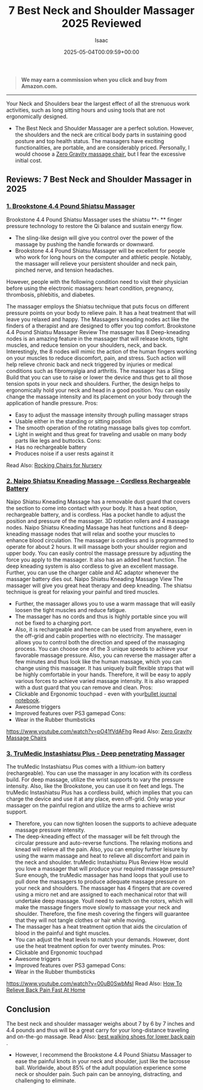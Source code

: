 ﻿---
author: Isaac
layout: post
title: 7 Best Neck and Shoulder Massager 2025 Reviewed
date: '2025-05-04T00:09:59+00:00'
categories:
- Recliners
tags: []
slug: /best-neck-and-shoulder-massager/
lastmod: 2025-05-07T12:21:24+03:00
---
> **We may earn a commission when you click and buy from Amazon.com.**
>

---
Your Neck and Shoulders bear the largest effect of all the strenuous work activities, such as long sitting hours and using tools that are not ergonomically designed.
- The Best Neck and Shoulder Massager are a perfect solution. However, the shoulders and the neck are critical body parts in sustaining good posture and top health status.
The massagers have exciting functionalities, are portable, and are considerably priced. Personally, I would choose a
[Zero Gravity massage chair,](https://pestpolicy.com/best-zero-gravity-massage-chairs/)
but I fear the excessive initial cost.
## Reviews: 7 Best Neck and Shoulder Massager in 2025
### [1. Brookstone 4.4 Pound Shiatsu Massager](https://www.amazon.com/dp/B00GHQNFIK/?tag=p-policy-20)
Brookstone 4.4 Pound Shiatsu Massager uses the shiatsu
**- **
finger pressure technology to restore the Qi balance and sustain energy flow.
- The sling-like design will give you control over the power of the massage by pushing the handle forwards or downward.
- Brookstone 4.4 Pound Shiatsu Massager will be excellent for people who work for long hours on the computer and athletic people.
Notably, the massager will relieve your persistent shoulder and neck pain, pinched nerve, and tension headaches.

However, people with the following condition need to visit their physician before using the electronic massagers: heart condition, pregnancy, thrombosis, phlebitis, and diabetes.

The massager employs the Shiatsu technique that puts focus on different pressure points on your body to relieve pain.
It has a heat treatment that will leave you relaxed and happy. The Massagers kneading nodes act like the finders of a therapist and are designed to offer you top comfort.
Brookstone 4.4 Pound Shiatsu Massager Review
The massager has 8 Deep-kneading nodes is an amazing feature in the massager that will release knots, tight muscles, and reduce tension on your shoulders, neck, and back.
Interestingly, the 8 nodes will mimic the action of the human fingers working on your muscles to reduce discomfort, pain, and stress.
Such action will help relieve chronic back and neck triggered by injuries or medical conditions such as fibromyalgia and arthritis.
The massager has a Sling Build that you can use to raise or lower the device and thus get to all those tension spots in your neck and shoulders.
Further, the design helps to ergonomically hold your neck and head in a good position. You can easily change the massage intensity and its placement on your body through the application of handle pressure.
Pros:
- Easy to adjust the massage intensity through pulling massager straps
- Usable either in the standing or sitting position
- The smooth operation of the rotating massage balls gives top comfort.
- Light in weight and thus great for traveling and usable on many body parts like legs and buttocks.
Cons:
- Has no rechargeable battery
- Produces noise if a user rests against it

Read Also:
[Rocking Chairs for Nursery](https://pestpolicy.com/best-rocking-chairs-for-nursery/)
### [2. Naipo Shiatsu Kneading Massage - Cordless Rechargeable Battery](https://www.amazon.com/dp/B01MEH3FTT/?tag=p-policy-20)
Naipo Shiatsu Kneading Massage has a removable dust guard that covers the section to come into contact with your body.
It has a heat option, rechargeable battery, and is cordless. Has a pocket handle to adjust the position and pressure of the massager. 3D rotation rollers and 4 massage nodes.
Naipo Shiatsu Kneading Massage has heat functions and 8 deep-kneading massage nodes that will relax and soothe your muscles to enhance blood circulation.
The massager is cordless and is programmed to operate for about 2 hours. It will massage both your shoulder region and upper body.
You can easily control the massage pressure by adjusting the force you apply to the massager. It also has an added heat function.
The deep kneading system is also cordless to give an excellent massage. Further, you can use the charger cable and AC adaptor whenever the massager battery dies out.
Naipo Shiatsu Kneading Massage View
The massager will give you great heat therapy and deep kneading. The shiatsu technique is great for relaxing your painful and tired muscles.
- Further, the massager allows you to use a warm massage that will easily loosen the tight muscles and reduce fatigue.
- The massager has no cords and thus is highly portable since you will not be fixed to a charging port.
- Also, it is rechargeable and hence can be used from anywhere, even in the off-grid and cabin properties with no electricity.
The massager allows you to control both the direction and speed of the massaging process. You can choose one of the 3 unique speeds to achieve your favorable massage pressure.
Also, you can reverse the massager after a few minutes and thus look like the human massage, which you can change using this massager.
It has uniquely built flexible straps that will be highly comfortable in your hands. Therefore, it will be easy to apply various forces to achieve varied massage intensity.
It is also wrapped with a dust guard that you can remove and clean.
Pros:
- Clickable and Ergonomic touchpad - even with your[bullet journal notebook](https://pestpolicy.com/best-bullet-journal-notebook/).
- Awesome triggers
- Improved features over PS3 gamepad
Cons:
- Wear in the Rubber thumbsticks

https://www.youtube.com/watch?v=pO41fVdAFhg
Read Also:
[Zero Gravity Massage Chairs](https://pestpolicy.com/best-zero-gravity-massage-chairs/)
### [3. TruMedic Instashiatsu Plus - Deep penetrating Massager](https://www.amazon.com/dp/B01516LTRK/?tag=p-policy-20)
The truMedic Instashiatsu Plus comes with a lithium-ion battery (rechargeable). You can use the massager in any location with its cordless build.
For deep massage, utilize the wrist supports to vary the pressure intensity. Also, like the Brookstone, you can use it on feet and legs.
The truMedic Instashiatsu Plus has a cordless build, which implies that you can charge the device and use it at any place, even off-grid. Only wrap your massager on the painful region and utilize the arms to achieve wrist support.
- Therefore, you can now tighten loosen the supports to achieve adequate massage pressure intensity.
- The deep-kneading effect of the massager will be felt through the circular pressure and auto-reverse functions.
The relaxing motions and knead will relieve all the pain.
Also, you can employ further leisure by using the warm massage and heat to relieve all discomfort and pain in the neck and shoulder.
truMedic Instashiatsu Plus Review
How would you love a massager that will produce your required massage pressure?
Sure enough, the truMedic massager has hand loops that youll use to pull done the massagers to produce adequate massage pressure on your neck and shoulders.
The massager has 4 fingers that are covered using a micro net and are assigned to each mechanical rotor that will undertake deep massage.
Youll need to switch on the rotors, which will make the massage fingers move slowly to massage your neck and shoulder.
Therefore, the fine mesh covering the fingers will guarantee that they will not tangle clothes or hair while moving.
- The massager has a heat treatment option that aids the circulation of blood in the painful and tight muscles.
- You can adjust the heat levels to match your demands. However, dont use the heat treatment option for over twenty minutes.
Pros:
- Clickable and Ergonomic touchpad
- Awesome triggers
- Improved features over PS3 gamepad
Cons:
- Wear in the Rubber thumbsticks

https://www.youtube.com/watch?v=00uB0SwbMsI
Read Also:
[How To Relieve Back Pain Fast At Home](https://pestpolicy.com/relieve-back-pain-fast/)
## Conclusion
The best neck and
shoulder massager weighs about 7 by 6 by 7 inches and 4.4 pounds and thus will be a great carry for your long-distance traveling and on-the-go massage. Read Also:
[best walking shoes for lower back pain](https://pestpolicy.com/best-walking-shoes-for-lower-back-pain/)
.
- However, I recommend the Brookstone 4.4 Pound Shiatsu Massager to ease the painful knots in your neck and shoulder, just like the lacrosse ball.
Worldwide, about 85% of the adult population experience some neck or shoulder pain. Such pain can be annoying, distracting, and challenging to eliminate.